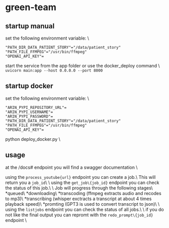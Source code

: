# green-team

## startup manual

set the following environment variable: \\
```
"PATH_DIR_DATA_PATIENT_STORY"="/data/patient_story"
"PATH_FILE_FFMPEG"="/usr/bin/ffmpeg"
"OPENAI_API_KEY"=
```
start the service from the app folder or use the docker_deploy command \\
```uvicorn main:app --host 0.0.0.0 --port 8000```

## startup docker
set the following environment variable: \\
```
"ARIN_PYPI_REPOSITORY_URL"=
"ARIN_PYPI_USERNAME"=
"ARIN_PYPI_PASSWORD"=
"PATH_DIR_DATA_PATIENT_STORY"="/data/patient_story"
"PATH_FILE_FFMPEG"="/usr/bin/ffmpeg"
"OPENAI_API_KEY"=
```
python deploy_docker.py \\

## usage
at the /docs# endpoint you will find a swagger documentation \\

using the ```process_youtube{url}``` endpoint you can create a job.\\
This will return you a ```job_id```\\
\\
using the ```get_job\{job_id}``` endpoint you can check the status of this job.\\
\\
Job will progress through the following stages\\
*queued\\
*downloading\\
*transcoding (ffmpeg extracts audio and recodes to mp3)\\
*transcribing (whisper exctracts a transcript at about 4 times playback speed)\\
*promting (GPT3 is used to convert transcript to json)\\
\\
using the ```listjobs``` endpoint you can check the status of all jobs.\\
\\
if you do not like the final output you can repromt with the ```redo_prompt\{job_id}``` endpoint \\
